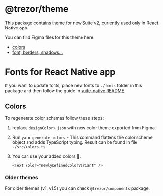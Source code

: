 # @trezor/theme

This package contains theme for new Suite v2, currently used only in React Native app.

You can find Figma files for this theme here:

-   [colors](https://www.figma.com/file/YIFzn2vuwktwV4GzZClrYx/%5Bs2.0%5D-Trezor-Colors?node-id=0%3A1)
-   [font, borders, shadows...](https://www.figma.com/file/Z6AGVUmKQzLNtDozFamW7f/s2-Mobile?node-id=37%3A757)

# Fonts for React Native app

If you want to update fonts, place new fonts to `./fonts` folder in this package and then follow the guide in [suite-native README](../suite-native/README.md).

## Colors

To regenerate color schemas follow these steps:

1. replace `designColors.json` with new color theme exported from Figma.
2. Run `yarn generate-colors` - This command flattens the color scheme object and adds TypeScript typing. Result can be found in file `./src/colors.ts`
3. You can use your added colors 🎉.

    ```tsx
    <Text color="newlyDefinedColorVariant" />
    ```

### Older themes

For older themes (v1, v1.5) you can check `@trezor/components` package.
